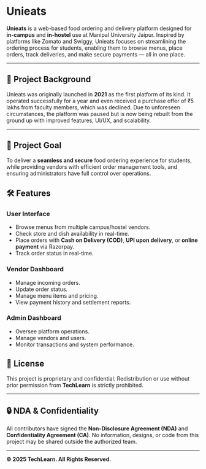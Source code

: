 # Unieats

**Unieats** is a web-based food ordering and delivery platform designed for **in-campus** and **in-hostel** use at Manipal University Jaipur. Inspired by platforms like Zomato and Swiggy, Unieats focuses on streamlining the ordering process for students, enabling them to browse menus, place orders, track deliveries, and make secure payments — all in one place.

---

## 📌 Project Background

Unieats was originally launched in **2021** as the first platform of its kind. It operated successfully for a year and even received a purchase offer of ₹5 lakhs from faculty members, which was declined. Due to unforeseen circumstances, the platform was paused but is now being rebuilt from the ground up with improved features, UI/UX, and scalability.

---

## 🎯 Project Goal

To deliver a **seamless and secure** food ordering experience for students, while providing vendors with efficient order management tools, and ensuring administrators have full control over operations.



## 🛠 Features

### **User Interface**
- Browse menus from multiple campus/hostel vendors.
- Check store and dish availability in real-time.
- Place orders with **Cash on Delivery (COD)**, **UPI upon delivery**, or **online payment** via Razorpay.
- Track order status in real-time.

### **Vendor Dashboard**
- Manage incoming orders.
- Update order status.
- Manage menu items and pricing.
- View payment history and settlement reports.

### **Admin Dashboard**
- Oversee platform operations.
- Manage vendors and users.
- Monitor transactions and system performance.



## 📄 License
This project is proprietary and confidential. Redistribution or use without prior permission from **TechLearn** is strictly prohibited.

---

## 🔒 NDA & Confidentiality
All contributors have signed the **Non-Disclosure Agreement (NDA)** and **Confidentiality Agreement (CA)**. No information, designs, or code from this project may be shared outside the authorized team.

---

**© 2025 TechLearn. All Rights Reserved.**
